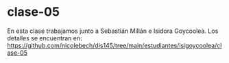 # clase-05
En esta clase trabajamos junto a Sebastián Millán e Isidora Goycoolea.
Los detalles se encuentran en: https://github.com/nicolebech/dis145/tree/main/estudiantes/isigoycoolea/clase-05

